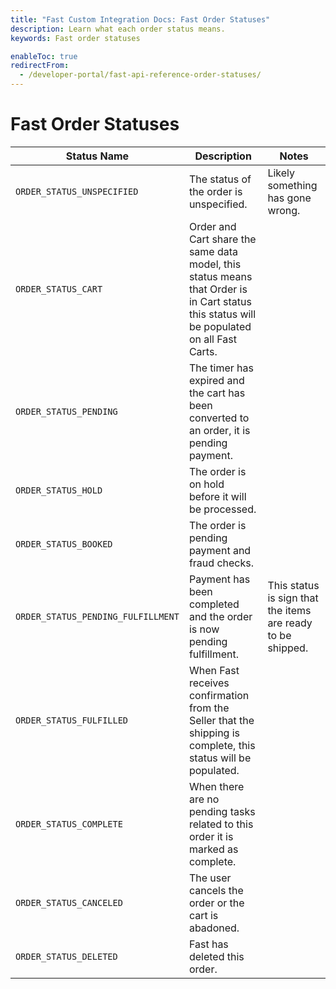 ```yaml
---
title: "Fast Custom Integration Docs: Fast Order Statuses"
description: Learn what each order status means.
keywords: Fast order statuses

enableToc: true
redirectFrom:
  - /developer-portal/fast-api-reference-order-statuses/
---
```


# Fast Order Statuses

| Status Name                        | Description                                                                                                                               | Notes                                                       |
| ---------------------------------- | ----------------------------------------------------------------------------------------------------------------------------------------- | ----------------------------------------------------------- |
| `ORDER_STATUS_UNSPECIFIED`         | The status of the order is unspecified.                                                                                                   | Likely something has gone wrong.                            |
| `ORDER_STATUS_CART`                | Order and Cart share the same data model, this status means that Order is in Cart status this status will be populated on all Fast Carts. |
| `ORDER_STATUS_PENDING`             | The timer has expired and the cart has been converted to an order, it is pending payment.                                                 |
| `ORDER_STATUS_HOLD`                | The order is on hold before it will be processed.                                                                                         |
| `ORDER_STATUS_BOOKED`              | The order is pending payment and fraud checks.                                                                                            |
| `ORDER_STATUS_PENDING_FULFILLMENT` | Payment has been completed and the order is now pending fulfillment.                                                                      | This status is sign that the items are ready to be shipped. |
| `ORDER_STATUS_FULFILLED`           | When Fast receives confirmation from the Seller that the shipping is complete, this status will be populated.                             |
| `ORDER_STATUS_COMPLETE`            | When there are no pending tasks related to this order it is marked as complete.                                                           |
| `ORDER_STATUS_CANCELED`            | The user cancels the order or the cart is abadoned.                                                                                       |
| `ORDER_STATUS_DELETED`             | Fast has deleted this order.                                                                                                              |
